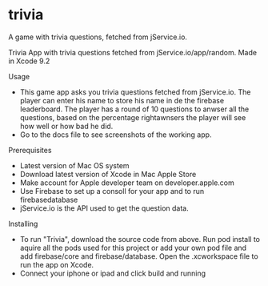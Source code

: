 # trivia

A game with trivia questions, fetched from jService.io.

Trivia
App with trivia questions fetched from jService.io/app/random. Made in Xcode 9.2

Usage
- This game app asks you trivia questions fetched from jService.io. The player can enter his name to
store his name in de the firebase leaderboard. The player has a round of 10 questions to anwser all the questions,
based on the percentage rightawnsers the player will see how well or how bad he did. 
- Go to the docs file to see screenshots of the working app.

Prerequisites

- Latest version of Mac OS system
- Download latest version of Xcode in Mac Apple Store
- Make account for Apple developer team on developer.apple.com
- Use Firebase to set up a consoll for your app and to run firebasedatabase
- jService.io is the API used to get the question data.


Installing

- To run "Trivia", download the source code from above. Run pod install to aquire all the pods used for this project 
or add your own pod file and add firebase/core and firebase/database. Open the .xcworkspace file to run the app on Xcode.
- Connect your iphone or ipad and click build and running
